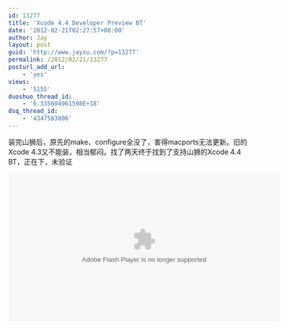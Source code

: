 ```yaml
---
id: 13277
title: 'Xcode 4.4 Developer Preview BT'
date: '2012-02-21T02:27:57+08:00'
author: Jay
layout: post
guid: 'http://www.jayxu.com/?p=13277'
permalink: /2012/02/21/13277
posturl_add_url:
    - 'yes'
views:
    - '5155'
duoshuo_thread_id:
    - '6.335604961598E+18'
dsq_thread_id:
    - '4347583806'
---
```


装完山狮后，原先的make、configure全没了，害得macports无法更新。旧的Xcode 4.3又不能装，相当郁闷。找了两天终于找到了支持山狮的Xcode 4.4 BT，正在下，未验证

<embed src="http://www.box.com/embed/zhhgope5j7phg6x.swf" width="550" height="300" wmode="opaque" type="application/x-shockwave-flash" allowFullScreen="true" allowScriptAccess="always">